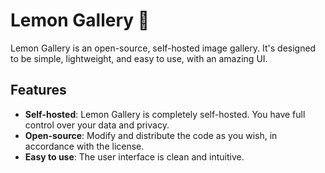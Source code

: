 # Lemon Gallery 🍋

Lemon Gallery is an open-source, self-hosted image gallery. It's designed to be simple, lightweight, and easy to use, with an amazing UI.

## Features

- **Self-hosted**: Lemon Gallery is completely self-hosted. You have full control over your data and privacy.
- **Open-source**: Modify and distribute the code as you wish, in accordance with the license.
- **Easy to use**: The user interface is clean and intuitive.
